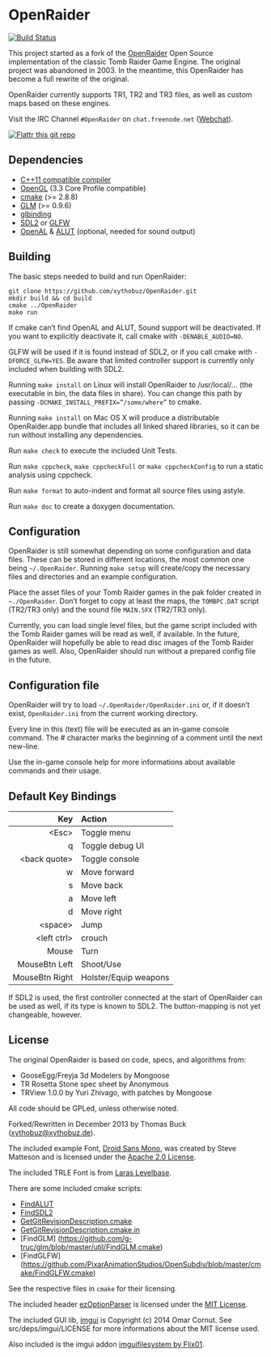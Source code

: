 # OpenRaider

[![Build Status](https://travis-ci.org/xythobuz/OpenRaider.svg?branch=master)](https://travis-ci.org/xythobuz/OpenRaider)

This project started as a fork of the [OpenRaider](http://openraider.sourceforge.net) Open Source implementation of the classic Tomb Raider Game Engine. The original project was abandoned in 2003. In the meantime, this OpenRaider has become a full rewrite of the original.

OpenRaider currently supports TR1, TR2 and TR3 files, as well as custom maps based on these engines.

Visit the IRC Channel `#OpenRaider` on `chat.freenode.net` ([Webchat](http://webchat.freenode.net/?channels=%23OpenRaider)).

[![Flattr this git repo](http://api.flattr.com/button/flattr-badge-large.png)](https://flattr.com/submit/auto?user_id=xythobuz&url=https://github.com/xythobuz/OpenRaider&title=OpenRaider&language=&tags=github&category=software)

## Dependencies

* [C++11 compatible compiler](http://en.cppreference.com/w/cpp/compiler_support)
* [OpenGL](https://www.opengl.org) (3.3 Core Profile compatible)
* [cmake](http://www.cmake.org) (>= 2.8.8)
* [GLM](http://glm.g-truc.net) (>= 0.9.6)
* [glbinding](https://github.com/hpicgs/glbinding)
* [SDL2](http://www.libsdl.org) or [GLFW](http://www.glfw.org)
* [OpenAL](http://www.openal.org) & [ALUT](https://github.com/vancegroup/freealut) (optional, needed for sound output)

## Building

The basic steps needed to build and run OpenRaider:

    git clone https://github.com/xythobuz/OpenRaider.git
    mkdir build && cd build
    cmake ../OpenRaider
    make run

If cmake can’t find OpenAL and ALUT, Sound support will be deactivated. If you want to explicitly deactivate it, call cmake with `-DENABLE_AUDIO=NO`.

GLFW will be used if it is found instead of SDL2, or if you call cmake with `-DFORCE_GLFW=YES`. Be aware that limited controller support is currently only included when building with SDL2.

Running `make install` on Linux will install OpenRaider to /usr/local/... (the executable in bin, the data files in share). You can change this path by passing `-DCMAKE_INSTALL_PREFIX=”/some/where”` to cmake.

Running `make install` on Mac OS X will produce a distributable OpenRaider.app bundle that includes all linked shared libraries, so it can be run without installing any dependencies.

Run `make check` to execute the included Unit Tests.

Run `make cppcheck`, `make cppcheckFull` or `make cppcheckConfig` to run a static analysis using cppcheck.

Run `make format` to auto-indent and format all source files using astyle.

Run `make doc` to create a doxygen documentation.

## Configuration

OpenRaider is still somewhat depending on some configuration and data files. These can be stored in different locations, the most common one being `~/.OpenRaider`. Running `make setup` will create/copy the necessary files and directories and an example configuration.

Place the asset files of your Tomb Raider games in the pak folder created in `~./OpenRaider`. Don’t forget to copy at least the maps, the `TOMBPC.DAT` script (TR2/TR3 only) and the sound file `MAIN.SFX` (TR2/TR3 only).

Currently, you can load single level files, but the game script included with the Tomb Raider games will be read as well, if available. In the future, OpenRaider will hopefully be able to read disc images of the Tomb Raider games as well. Also, OpenRaider should run without a prepared config file in the future.

## Configuration file

OpenRaider will try to load `~/.OpenRaider/OpenRaider.ini` or, if it doesn’t exist, `OpenRaider.ini` from the current working directory.

Every line in this (text) file will be executed as an in-game console command. The # character marks the beginning of a comment until the next new-line.

Use the in-game console help for more informations about available commands and their usage.

## Default Key Bindings

| Key                | Action                |
| ------------------:|:--------------------- |
| &lt;Esc&gt;        | Toggle menu           |
| q                  | Toggle debug UI       |
| &lt;back quote&gt; | Toggle console        |
| w                  | Move forward          |
| s                  | Move back             |
| a                  | Move left             |
| d                  | Move right            |
| &lt;space&gt;      | Jump                  |
| &lt;left ctrl&gt;  | crouch                |
| Mouse              | Turn                  |
| MouseBtn Left      | Shoot/Use             |
| MouseBtn Right     | Holster/Equip weapons |

If SDL2 is used, the first controller connected at the start of OpenRaider can be used as well, if its type is known to SDL2. The button-mapping is not yet changeable, however.

## License

The original OpenRaider is based on code, specs, and algorithms from:

* GooseEgg/Freyja 3d Modelers by Mongoose
* TR Rosetta Stone spec sheet by Anonymous
* TRView 1.0.0 by Yuri Zhivago, with patches by Mongoose

All code should be GPLed, unless otherwise noted.

Forked/Rewritten in December 2013 by Thomas Buck (xythobuz@xythobuz.de).

The included example Font, [Droid Sans Mono](http://www.droidfonts.com/licensing/), was created by Steve Matteson and is licensed under the [Apache 2.0 License](http://www.apache.org/licenses/LICENSE-2.0).

The included TRLE Font is from [Laras Levelbase](http://laraslevelbase.org/stuff/index.asp?id=1967).

There are some included cmake scripts:

* [FindALUT](https://github.com/rpavlik/cmake-modules/blob/master/FindALUT.cmake)
* [FindSDL2](https://github.com/dhewm/dhewm3/blob/master/neo/sys/cmake/FindSDL2.cmake)
* [GetGitRevisionDescription.cmake](https://github.com/rpavlik/cmake-modules/blob/master/GetGitRevisionDescription.cmake)
* [GetGitRevisionDescription.cmake.in](https://github.com/rpavlik/cmake-modules/blob/master/GetGitRevisionDescription.cmake.in)
* [FindGLM] (https://github.com/g-truc/glm/blob/master/util/FindGLM.cmake)
* [FindGLFW] (https://github.com/PixarAnimationStudios/OpenSubdiv/blob/master/cmake/FindGLFW.cmake)

See the respective files in `cmake` for their licensing.

The included header [ezOptionParser](http://ezoptionparser.sourceforge.net) is licensed under the [MIT License](http://opensource.org/licenses/MIT).

The included GUI lib, [imgui](https://github.com/ocornut/imgui/) is Copyright (c) 2014 Omar Cornut. See src/deps/imgui/LICENSE for more informations about the MIT license used. 

Also included is the imgui addon [imguifilesystem by Flix01](https://gist.github.com/Flix01/f34b5efa91e50a241c1b).
